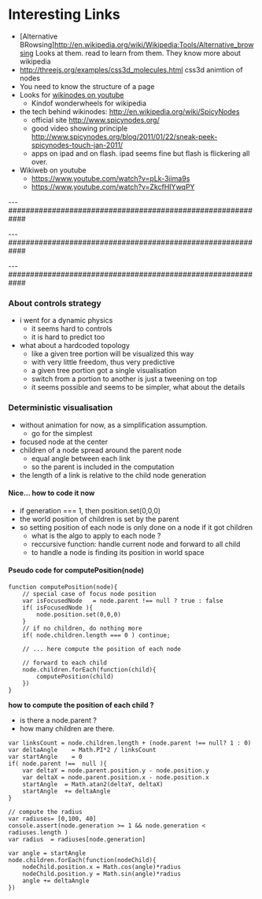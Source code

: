 
# Interesting Links
* [Alternative BRowsing]http://en.wikipedia.org/wiki/Wikipedia:Tools/Alternative_browsing
Looks at them. read to learn from them. They know more about wikipedia
* http://threejs.org/examples/css3d_molecules.html css3d animtion of nodes
* You need to know the structure of a page
* Looks for [wikinodes on youtube](https://www.youtube.com/watch?v=fdiXXxMnqJQ)
    - Kindof wonderwheels for wikipedia
* the tech behind wikinodes: http://en.wikipedia.org/wiki/SpicyNodes
    - official site http://www.spicynodes.org/
    - good video showing principle http://www.spicynodes.org/blog/2011/01/22/sneak-peek-spicynodes-touch-jan-2011/
    - apps on ipad and on flash. ipad seems fine but flash is flickering all over.
* Wikiweb on youtube
    - https://www.youtube.com/watch?v=pLk-3iima9s
    - https://www.youtube.com/watch?v=ZkcfHIYwqPY


--- ############################################################

--- ############################################################

--- ############################################################

### About controls strategy
* i went for a dynamic physics
    - it seems hard to controls
    - it is hard to predict too
* what about a hardcoded topology
    - like a given tree portion will be visualized this way
    - with very little freedom, thus very predictive
    - a given tree portion got a single visualisation 
    - switch from a portion to another is just a tweening on top 
    - it seems possible and seems to be simpler, what about the details

### Deterministic visualisation 
* without animation for now, as a simplification assumption.
    - go for the simplest 
* focused node at the center
* children of a node spread around the parent node
    - equal angle between each link
    - so the parent is included in the computation
* the length of a link is relative to the child node generation

#### Nice... how to code it now
* if generation === 1, then position.set(0,0,0)
* the world position of children is set by the parent
* so setting position of each node is only done on a node if it got children
    - what is the algo to apply to each node ? 
    - reccursive function: handle current node and forward to all child
    - to handle a node is finding its position in world space

#### Pseudo code for computePosition(node)

```
function computePosition(node){
    // special case of focus node position
    var isFocusedNode   = node.parent !== null ? true : false
    if( isFocusedNode ){
        node.position.set(0,0,0)
    }
    // if no children, do nothing more
    if( node.children.length === 0 ) continue;

    // ... here compute the position of each node

    // forward to each child
    node.children.forEach(function(child){
        computePosition(child)
    })
}
```

**how to compute the position of each child ?**

* is there a node.parent ?
* how many children are there.

```
var linksCount = node.children.length + (node.parent !== null? 1 : 0)
var deltaAngle    = Math.PI*2 / linksCount
var startAngle    = 0
if( node.parent !==  null ){
    var deltaY = node.parent.position.y - node.position.y
    var deltaX = node.parent.position.x - node.position.x
    startAngle  = Math.atan2(deltaY, deltaX)
    startAngle  += deltaAngle
}

// compute the radius
var radiuses= [0,100, 40]
console.assert(node.generation >= 1 && node.generation < radiuses.length )
var radius  = radiuses[node.generation]

var angle = startAngle
node.children.forEach(function(nodeChild){
    nodeChild.position.x = Math.cos(angle)*radius
    nodeChild.position.y = Math.sin(angle)*radius
    angle += deltaAngle
})
```












